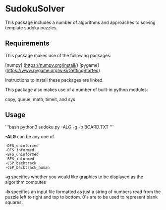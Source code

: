 # SudokuSolver

This package includes a number of algorithms and approaches to solving template sudoku puzzles.

## Requirements

This package makes use of the following packages:

[numpy] (https://numpy.org/install/)
[pygame] (https://www.pygame.org/wiki/GettingStarted)

Instructions to install these packages are linked. 

This package also makes use of a number of built-in python modules:

copy, queue, math, timeit, and sys

## Usage

'''bash
python3 sudoku.py -ALG -g -b BOARD.TXT
'''

**-ALG** can be any one of

    -DFS_uninformed
    -DFS_informed
    -BFS_uninformed
    -BFS_informed
    -CSP_backtrack
    -CSP_backtrack_human

**-g** specifies whether you would like graphics to be displayed as the algorithm computes

**-b** specifies an input file formatted as just a string of numbers read from the puzzle left to right and top to bottom. 0's are to be used to represent blank squares.
